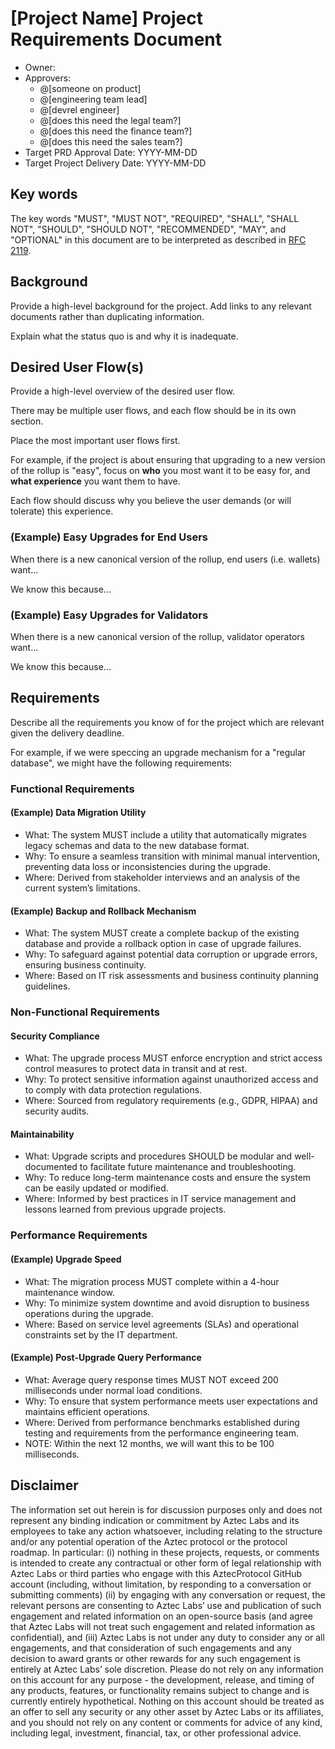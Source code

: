# [Project Name] Project Requirements Document

- Owner:
- Approvers:
  - @[someone on product]
  - @[engineering team lead]
  - @[devrel engineer]
  - @[does this need the legal team?]
  - @[does this need the finance team?]
  - @[does this need the sales team?]
- Target PRD Approval Date: YYYY-MM-DD
- Target Project Delivery Date: YYYY-MM-DD

## Key words

The key words "MUST", "MUST NOT", "REQUIRED", "SHALL", "SHALL NOT", "SHOULD", "SHOULD NOT", "RECOMMENDED", "MAY", and "OPTIONAL" in this document are to be interpreted as described in [RFC 2119](https://datatracker.ietf.org/doc/html/rfc2119).

## Background

Provide a high-level background for the project. Add links to any relevant documents rather than duplicating information.

Explain what the status quo is and why it is inadequate.

## Desired User Flow(s)

Provide a high-level overview of the desired user flow.

There may be multiple user flows, and each flow should be in its own section.

Place the most important user flows first.

For example, if the project is about ensuring that upgrading to a new version of the rollup is "easy", focus on **who** you most want it to be easy for, and **what experience** you want them to have.

Each flow should discuss why you believe the user demands (or will tolerate) this experience.

### (Example) Easy Upgrades for End Users

When there is a new canonical version of the rollup, end users (i.e. wallets) want...

We know this because...

### (Example) Easy Upgrades for Validators

When there is a new canonical version of the rollup, validator operators want...

We know this because...

## Requirements

Describe all the requirements you know of for the project which are relevant given the delivery deadline.

For example, if we were speccing an upgrade mechanism for a "regular database", we might have the following requirements:

### Functional Requirements

#### (Example) Data Migration Utility

- What: The system MUST include a utility that automatically migrates legacy schemas and data to the new database format.
- Why: To ensure a seamless transition with minimal manual intervention, preventing data loss or inconsistencies during the upgrade.
- Where: Derived from stakeholder interviews and an analysis of the current system’s limitations.

#### (Example) Backup and Rollback Mechanism

- What: The system MUST create a complete backup of the existing database and provide a rollback option in case of upgrade failures.
- Why: To safeguard against potential data corruption or upgrade errors, ensuring business continuity.
- Where: Based on IT risk assessments and business continuity planning guidelines.

### Non-Functional Requirements

#### Security Compliance

- What: The upgrade process MUST enforce encryption and strict access control measures to protect data in transit and at rest.
- Why: To protect sensitive information against unauthorized access and to comply with data protection regulations.
- Where: Sourced from regulatory requirements (e.g., GDPR, HIPAA) and security audits.

#### Maintainability

- What: Upgrade scripts and procedures SHOULD be modular and well-documented to facilitate future maintenance and troubleshooting.
- Why: To reduce long-term maintenance costs and ensure the system can be easily updated or modified.
- Where: Informed by best practices in IT service management and lessons learned from previous upgrade projects.

### Performance Requirements

#### (Example) Upgrade Speed

- What: The migration process MUST complete within a 4-hour maintenance window.
- Why: To minimize system downtime and avoid disruption to business operations during the upgrade.
- Where: Based on service level agreements (SLAs) and operational constraints set by the IT department.

#### (Example) Post-Upgrade Query Performance

- What: Average query response times MUST NOT exceed 200 milliseconds under normal load conditions.
- Why: To ensure that system performance meets user expectations and maintains efficient operations.
- Where: Derived from performance benchmarks established during testing and requirements from the performance engineering team.
- NOTE: Within the next 12 months, we will want this to be 100 milliseconds.

## Disclaimer

The information set out herein is for discussion purposes only and does not represent any binding indication or commitment by Aztec Labs and its employees to take any action whatsoever, including relating to the structure and/or any potential operation of the Aztec protocol or the protocol roadmap. In particular: (i) nothing in these projects, requests, or comments is intended to create any contractual or other form of legal relationship with Aztec Labs or third parties who engage with this AztecProtocol GitHub account (including, without limitation, by responding to a conversation or submitting comments) (ii) by engaging with any conversation or request, the relevant persons are consenting to Aztec Labs’ use and publication of such engagement and related information on an open-source basis (and agree that Aztec Labs will not treat such engagement and related information as confidential), and (iii) Aztec Labs is not under any duty to consider any or all engagements, and that consideration of such engagements and any decision to award grants or other rewards for any such engagement is entirely at Aztec Labs’ sole discretion. Please do not rely on any information on this account for any purpose - the development, release, and timing of any products, features, or functionality remains subject to change and is currently entirely hypothetical. Nothing on this account should be treated as an offer to sell any security or any other asset by Aztec Labs or its affiliates, and you should not rely on any content or comments for advice of any kind, including legal, investment, financial, tax, or other professional advice.
